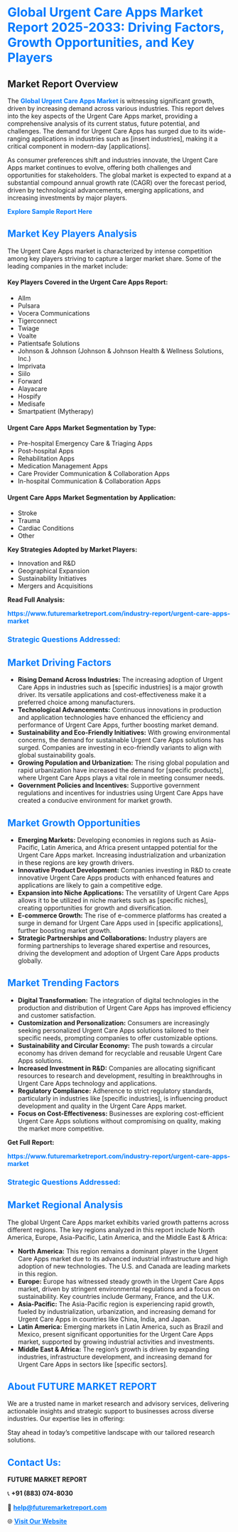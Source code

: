<h1 style="color: #007BFF;">Global Urgent Care Apps Market Report 2025-2033: Driving Factors, Growth Opportunities, and Key Players</h1>

<section id="overview">
<h2>Market Report Overview</h2>
<p>The <a href="https://www.futuremarketreport.com/industry-report/urgent-care-apps-market" style="color: #007BFF; text-decoration: none;"><strong>Global Urgent Care Apps Market</strong></a> is witnessing significant growth, driven by increasing demand across various industries. This report delves into the key aspects of the Urgent Care Apps market, providing a comprehensive analysis of its current status, future potential, and challenges. The demand for Urgent Care Apps has surged due to its wide-ranging applications in industries such as [insert industries], making it a critical component in modern-day [applications].</p>
<p>As consumer preferences shift and industries innovate, the Urgent Care Apps market continues to evolve, offering both challenges and opportunities for stakeholders. The global market is expected to expand at a substantial compound annual growth rate (CAGR) over the forecast period, driven by technological advancements, emerging applications, and increasing investments by major players.</p>
</section>

<section id="overview">
<p><a href="https://www.futuremarketreport.com/request-sample/reportId=62198" style="color: #007BFF; text-decoration: none;"><strong>Explore Sample Report Here</strong></a></p>
</section>

<section id="key-players">
<h2 style="color: #007BFF;">Market Key Players Analysis</h2>
<p>The Urgent Care Apps market is characterized by intense competition among key players striving to capture a larger market share. Some of the leading companies in the market include:</p>
<h4>Key Players Covered in the Urgent Care Apps Report:</h4>
<ul><li>Allm</li><li>Pulsara</li><li>Vocera Communications</li><li>Tigerconnect</li><li>Twiage</li><li>Voalte</li><li>Patientsafe Solutions</li><li>Johnson &amp; Johnson (Johnson &amp; Johnson Health &amp; Wellness Solutions, Inc.)</li><li>Imprivata</li><li>Siilo</li><li>Forward</li><li>Alayacare</li><li>Hospify</li><li>Medisafe</li><li>Smartpatient (Mytherapy)</li></ul>
<h4>Urgent Care Apps Market Segmentation by Type:</h4>
<ul><li>Pre-hospital Emergency Care &amp; Triaging Apps</li><li>Post-hospital Apps</li><li>Rehabilitation Apps</li><li>Medication Management Apps</li><li>Care Provider Communication &amp; Collaboration Apps</li><li>In-hospital Communication &amp; Collaboration Apps</li></ul>

<h4>Urgent Care Apps Market Segmentation by Application:</h4>
<ul><li>Stroke</li><li>Trauma</li><li>Cardiac Conditions</li><li>Other</li></ul>
<p><strong>Key Strategies Adopted by Market Players:</strong></p>
<ul>
<li>Innovation and R&D</li>
<li>Geographical Expansion</li>
<li>Sustainability Initiatives</li>
<li>Mergers and Acquisitions</li>
</ul>
</section>

<section>
<p><strong>Read Full Analysis: </strong></p><a href="https://www.futuremarketreport.com/industry-report/urgent-care-apps-market" style="color: #007BFF; text-decoration: none;"><strong>https://www.futuremarketreport.com/industry-report/urgent-care-apps-market</strong></a>
<h3 style="color: #007BFF;">Strategic Questions Addressed:</h3>
</section>

<section id="driving-factors">
<h2 style="color: #007BFF;">Market Driving Factors</h2>
<ul>
<li><strong>Rising Demand Across Industries:</strong> The increasing adoption of Urgent Care Apps in industries such as [specific industries] is a major growth driver. Its versatile applications and cost-effectiveness make it a preferred choice among manufacturers.</li>
<li><strong>Technological Advancements:</strong> Continuous innovations in production and application technologies have enhanced the efficiency and performance of Urgent Care Apps, further boosting market demand.</li>
<li><strong>Sustainability and Eco-Friendly Initiatives:</strong> With growing environmental concerns, the demand for sustainable Urgent Care Apps solutions has surged. Companies are investing in eco-friendly variants to align with global sustainability goals.</li>
<li><strong>Growing Population and Urbanization:</strong> The rising global population and rapid urbanization have increased the demand for [specific products], where Urgent Care Apps plays a vital role in meeting consumer needs.</li>
<li><strong>Government Policies and Incentives:</strong> Supportive government regulations and incentives for industries using Urgent Care Apps have created a conducive environment for market growth.</li>
</ul>
</section>

<section id="growth-opportunities">
<h2 style="color: #007BFF;">Market Growth Opportunities</h2>
<ul>
<li><strong>Emerging Markets:</strong> Developing economies in regions such as Asia-Pacific, Latin America, and Africa present untapped potential for the Urgent Care Apps market. Increasing industrialization and urbanization in these regions are key growth drivers.</li>
<li><strong>Innovative Product Development:</strong> Companies investing in R&D to create innovative Urgent Care Apps products with enhanced features and applications are likely to gain a competitive edge.</li>
<li><strong>Expansion into Niche Applications:</strong> The versatility of Urgent Care Apps allows it to be utilized in niche markets such as [specific niches], creating opportunities for growth and diversification.</li>
<li><strong>E-commerce Growth:</strong> The rise of e-commerce platforms has created a surge in demand for Urgent Care Apps used in [specific applications], further boosting market growth.</li>
<li><strong>Strategic Partnerships and Collaborations:</strong> Industry players are forming partnerships to leverage shared expertise and resources, driving the development and adoption of Urgent Care Apps products globally.</li>
</ul>
</section>

<section id="trending-factors">
<h2 style="color: #007BFF;">Market Trending Factors</h2>
<ul>
<li><strong>Digital Transformation:</strong> The integration of digital technologies in the production and distribution of Urgent Care Apps has improved efficiency and customer satisfaction.</li>
<li><strong>Customization and Personalization:</strong> Consumers are increasingly seeking personalized Urgent Care Apps solutions tailored to their specific needs, prompting companies to offer customizable options.</li>
<li><strong>Sustainability and Circular Economy:</strong> The push towards a circular economy has driven demand for recyclable and reusable Urgent Care Apps solutions.</li>
<li><strong>Increased Investment in R&D:</strong> Companies are allocating significant resources to research and development, resulting in breakthroughs in Urgent Care Apps technology and applications.</li>
<li><strong>Regulatory Compliance:</strong> Adherence to strict regulatory standards, particularly in industries like [specific industries], is influencing product development and quality in the Urgent Care Apps market.</li>
<li><strong>Focus on Cost-Effectiveness:</strong> Businesses are exploring cost-efficient Urgent Care Apps solutions without compromising on quality, making the market more competitive.</li>
</ul>
</section>

<section>
<p><strong>Get Full Report: </strong></p><a href="https://www.futuremarketreport.com/industry-report/urgent-care-apps-market" style="color: #007BFF; text-decoration: none;"><strong>https://www.futuremarketreport.com/industry-report/urgent-care-apps-market</strong></a>
<h3 style="color: #007BFF;">Strategic Questions Addressed:</h3>
</section>


<section id="regional-analysis">
<h2 style="color: #007BFF;">Market Regional Analysis</h2>
<p>The global Urgent Care Apps market exhibits varied growth patterns across different regions. The key regions analyzed in this report include North America, Europe, Asia-Pacific, Latin America, and the Middle East & Africa:</p>
<ul>
<li><strong>North America:</strong> This region remains a dominant player in the Urgent Care Apps market due to its advanced industrial infrastructure and high adoption of new technologies. The U.S. and Canada are leading markets in this region.</li>
<li><strong>Europe:</strong> Europe has witnessed steady growth in the Urgent Care Apps market, driven by stringent environmental regulations and a focus on sustainability. Key countries include Germany, France, and the U.K.</li>
<li><strong>Asia-Pacific:</strong> The Asia-Pacific region is experiencing rapid growth, fueled by industrialization, urbanization, and increasing demand for Urgent Care Apps in countries like China, India, and Japan.</li>
<li><strong>Latin America:</strong> Emerging markets in Latin America, such as Brazil and Mexico, present significant opportunities for the Urgent Care Apps market, supported by growing industrial activities and investments.</li>
<li><strong>Middle East & Africa:</strong> The region’s growth is driven by expanding industries, infrastructure development, and increasing demand for Urgent Care Apps in sectors like [specific sectors].</li>
</ul>
</section>

<footer>
<h2 style="color: #007BFF;">About FUTURE MARKET REPORT</h2>
<p>We are a trusted name in market research and advisory services, delivering actionable insights and strategic support to businesses across diverse industries. Our expertise lies in offering:</p>

<p>Stay ahead in today’s competitive landscape with our tailored research solutions.</p>

<h2 style="color: #007BFF;">Contact Us:</h2>
<p><strong>FUTURE MARKET REPORT</strong></p>
<p>📞 <strong>+91 (883) 074-8030</strong></p>
<p>📧 <strong><a href="mailto:help@futuremarketreport.com" style="color: #007BFF;">help@futuremarketreport.com</a></strong></p>
<p>🌐 <strong><a href="https://www.futuremarketreport.com/" style="color: #007BFF;">Visit Our Website</a></strong></p>
</footer>